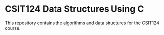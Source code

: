 # CSIT124 Data Structures Using C

This repository contains the algorithms and data structures for the CSIT124 course.

